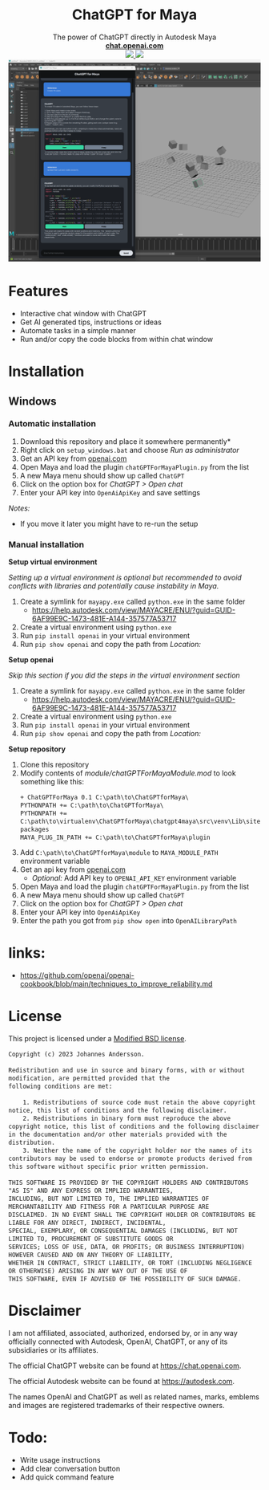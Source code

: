 <p align="center">
    <h1 align="center">
        <b>ChatGPT for Maya</b>
    </h1>
    <p align="center">
    The power of ChatGPT directly in Autodesk Maya
    <br />
    <a href="https://chat.openai.com"><strong>chat.openai.com</strong></a>
    <br />
    <a href="https://img.shields.io/eclipse-marketplace/l/https://spdx.org/licenses/BSD-3-Clause.html">
    <img src="https://img.shields.io/static/v1?label=Licence&message=BSD-3&color=000" />
    </a>
    <img src="https://img.shields.io/static/v1?label=Stage&message=Beta&color=2BB4AB" />
    <br />
    <img src="https://github.com/thejoltjoker/ChatGPTforMaya/blob/master/chatgpt4maya/src/img/screenshot_01.png" alt=Screenshot">
  </p>
</p>

# Features

- Interactive chat window with ChatGPT
- Get AI generated tips, instructions or ideas
- Automate tasks in a simple manner
- Run and/or copy the code blocks from within chat window

# Installation

## Windows

### Automatic installation

1. Download this repository and place it somewhere permanently*
2. Right click on `setup_windows.bat` and choose _Run as administrator_
3. Get an API key from [openai.com](https://platform.openai.com/account/api-keys)
4. Open Maya and load the plugin `chatGPTForMayaPlugin.py` from the list
5. A new Maya menu should show up called `ChatGPT`
6. Click on the option box for _ChatGPT > Open chat_
7. Enter your API key into `OpenAiApiKey` and save settings

_Notes:_

- If you move it later you might have to re-run the setup

### Manual installation

**Setup virtual environment**

_Setting up a virtual environment is optional but recommended to avoid conflicts with libraries and potentially cause
instability in Maya._

1. Create a symlink for `mayapy.exe` called `python.exe` in the same folder
    - https://help.autodesk.com/view/MAYACRE/ENU/?guid=GUID-6AF99E9C-1473-481E-A144-357577A53717
2. Create a virtual environment using `python.exe`
3. Run `pip install openai` in your virtual environment
4. Run `pip show openai` and copy the path from _Location:_

**Setup openai**

_Skip this section if you did the steps in the virtual environment section_

1. Create a symlink for `mayapy.exe` called `python.exe` in the same folder
    - https://help.autodesk.com/view/MAYACRE/ENU/?guid=GUID-6AF99E9C-1473-481E-A144-357577A53717
2. Create a virtual environment using `python.exe`
3. Run `pip install openai` in your virtual environment
4. Run `pip show openai` and copy the path from _Location:_

**Setup repository**

1. Clone this repository
2. Modify contents of _module/chatGPTForMayaModule.mod_ to look something like this:
    ```
   + ChatGPTForMaya 0.1 C:\path\to\ChatGPTforMaya\
   PYTHONPATH += C:\path\to\ChatGPTforMaya\
   PYTHONPATH += C:\path\to\virtualenv\ChatGPTforMaya\chatgpt4maya\src\venv\Lib\site-packages
   MAYA_PLUG_IN_PATH += C:\path\to\ChatGPTforMaya\plugin
   ```
3. Add `C:\path\to\ChatGPTforMaya\module` to `MAYA_MODULE_PATH` environment variable
4. Get an api key from [openai.com](https://platform.openai.com/account/api-keys)
    - _Optional:_ Add API key to `OPENAI_API_KEY` environment variable
6. Open Maya and load the plugin `chatGPTForMayaPlugin.py` from the list
7. A new Maya menu should show up called `ChatGPT`
8. Click on the option box for _ChatGPT > Open chat_
9. Enter your API key into `OpenAiApiKey`
10. Enter the path you got from `pip show open` into `OpenAILibraryPath`

# links:

- https://github.com/openai/openai-cookbook/blob/main/techniques_to_improve_reliability.md

# License

This project is licensed under a [Modified BSD license](https://spdx.org/licenses/BSD-3-Clause.html).

```
Copyright (c) 2023 Johannes Andersson.

Redistribution and use in source and binary forms, with or without modification, are permitted provided that the
following conditions are met:

    1. Redistributions of source code must retain the above copyright notice, this list of conditions and the following disclaimer.
    2. Redistributions in binary form must reproduce the above copyright notice, this list of conditions and the following disclaimer in the documentation and/or other materials provided with the distribution.
    3. Neither the name of the copyright holder nor the names of its contributors may be used to endorse or promote products derived from this software without specific prior written permission.

THIS SOFTWARE IS PROVIDED BY THE COPYRIGHT HOLDERS AND CONTRIBUTORS "AS IS" AND ANY EXPRESS OR IMPLIED WARRANTIES,
INCLUDING, BUT NOT LIMITED TO, THE IMPLIED WARRANTIES OF MERCHANTABILITY AND FITNESS FOR A PARTICULAR PURPOSE ARE
DISCLAIMED. IN NO EVENT SHALL THE COPYRIGHT HOLDER OR CONTRIBUTORS BE LIABLE FOR ANY DIRECT, INDIRECT, INCIDENTAL,
SPECIAL, EXEMPLARY, OR CONSEQUENTIAL DAMAGES (INCLUDING, BUT NOT LIMITED TO, PROCUREMENT OF SUBSTITUTE GOODS OR
SERVICES; LOSS OF USE, DATA, OR PROFITS; OR BUSINESS INTERRUPTION) HOWEVER CAUSED AND ON ANY THEORY OF LIABILITY,
WHETHER IN CONTRACT, STRICT LIABILITY, OR TORT (INCLUDING NEGLIGENCE OR OTHERWISE) ARISING IN ANY WAY OUT OF THE USE OF
THIS SOFTWARE, EVEN IF ADVISED OF THE POSSIBILITY OF SUCH DAMAGE.
```

# Disclaimer

I am not affiliated, associated, authorized, endorsed by, or in any way officially connected with Autodesk, OpenAI,
ChatGPT, or any of its subsidiaries or its affiliates.

The official ChatGPT website can be found at https://chat.openai.com.

The official Autodesk website can be found at https://autodesk.com.

The names OpenAI and ChatGPT as well as related names, marks, emblems and images are registered trademarks of their
respective owners.

# Todo:

- Write usage instructions
- Add clear conversation button
- Add quick command feature